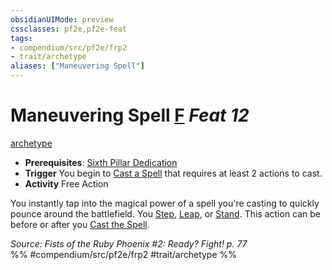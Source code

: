 ```yaml
---
obsidianUIMode: preview
cssclasses: pf2e,pf2e-feat
tags:
- compendium/src/pf2e/frp2
- trait/archetype
aliases: ["Maneuvering Spell"]
---
```

# Maneuvering Spell  [F](rules/core-rulebook/chapter-9-playing-the-game.md#Actions "Free Action") *Feat 12*  
[archetype](rules/traits/archetype.md "Archetype Feat Trait")  

- **Prerequisites**: [Sixth Pillar Dedication](compendium/feats/sixth-pillar-dedication-frp2.md)
- **Trigger** You begin to [Cast a Spell](rules/actions/cast-a-spell.md) that requires at least 2 actions to cast.
- **Activity** Free Action

You instantly tap into the magical power of a spell you're casting to quickly pounce around the battlefield. You [Step](rules/actions/step.md), [Leap](rules/actions/leap.md), or [Stand](rules/actions/stand.md). This action can be before or after you [Cast the Spell](rules/actions/cast-a-spell.md).

*Source: Fists of the Ruby Phoenix #2: Ready? Fight! p. 77*  
%% #compendium/src/pf2e/frp2 #trait/archetype %%